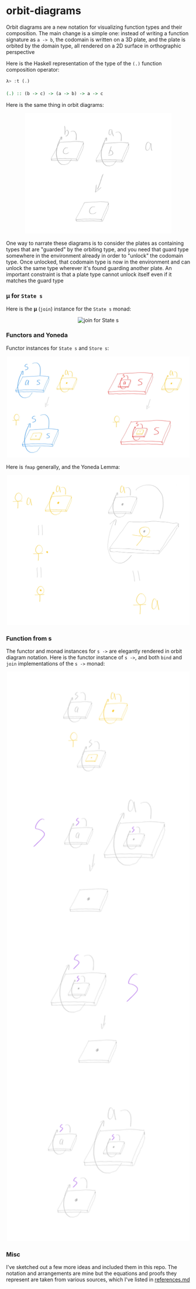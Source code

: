 # orbit-diagrams

Orbit diagrams are a new notation for visualizing function types and their composition. The main change is a simple one: instead of writing a function signature as `a -> b`, the codomain is written on a 3D plate, and the plate is orbited by the domain type, all rendered on a 2D surface in orthographic perspective

Here is the Haskell representation of the type of the ```(.)``` function composition operator:

```haskell
λ> :t (.)

(.) :: (b -> c) -> (a -> b) -> a -> c
```

Here is the same thing in orbit diagrams:

<p align="center">
  <img src="https://raw.githubusercontent.com/jasonincanada/orbit-diagrams/main/diagrams/composition.png" width="400" alt="function composition" />
</p>


One way to narrate these diagrams is to consider the plates as containing types that are "guarded" by the orbiting type, and you need that guard type somewhere in the environment already in order to "unlock" the codomain type.  Once unlocked, that codomain type is now in the environment and can unlock the same type wherever it's found guarding another plate. An important constraint is that a plate type cannot unlock itself even if it matches the guard type


### μ for `State s`

Here is the **μ** (`join`) instance for the `State s` monad:

<p align="center">
  <img src="https://raw.githubusercontent.com/jasonincanada/orbit-diagrams/main/diagrams/state-s-%CE%BC.jpg" width="500" alt="join for State s" />
</p>


### Functors and Yoneda

Functor instances for `State s` and `Store s`:

<p align="center">
  <img src="https://raw.githubusercontent.com/jasonincanada/orbit-diagrams/main/diagrams/fmap-state-s-store-s.png" width="500" alt="fmap for State s, Store s" />
</p>

Here is `fmap` generally, and the Yoneda Lemma:

<p align="center">
  <img src="https://raw.githubusercontent.com/jasonincanada/orbit-diagrams/main/diagrams/yoneda.png" width="500" alt="fmap and yoneda" />
</p>


### Function from s

The functor and monad instances for `s ->` are elegantly rendered in orbit diagram notation.  Here is the functor instance of `s ->`, and both `bind` and `join` implementations of the `s ->` monad:

<p align="center">
  <img src="https://raw.githubusercontent.com/jasonincanada/orbit-diagrams/main/diagrams/function-from-s-functor-monad.png" width="500" alt="functor/monad for s->" />
</p>


### Misc

I've sketched out a few more ideas and included them in this repo. The notation and arrangements are mine but the equations and proofs they represent are taken from various sources, which I've listed in [references.md](references.md)

